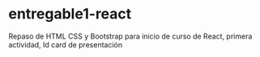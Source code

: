 # entregable1-react
Repaso de HTML CSS y Bootstrap para inicio de curso de React, primera actividad, Id card de presentación
